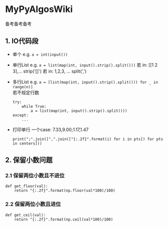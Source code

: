 # MyPyAlgosWiki
备考备考备考 

## 1. IO代码段 

- 单个
    e.g. `a = int(input()) `

- 单行List 
    e.g. `a = list(map(int, input().strip().split()))` 
        若 in: [[1 2 3],...     strip('[]') 
        若 in: 1,2,3, ...  split(',') 
- 多行List 
    e.g. `a = [list(map(int, input().strip().split())) for _ in range(n)]`  
    若不规定行数 
    ```
    try: 
        while True: 
            a = list(map(int, input().strip().split())) 
    except: 
        ...  
    ```


- 打印单行
    一个case: 7.33,9.00;1.17,1.47 
    ```
    print(";".join([",".join(["{:.2f}".format(i) for i in pts]) for pts in centers]))
    ```  

## 2. 保留小数问题  
### 2.1 保留两位小数且不进位  
```
def get_floor(val):
    return "{:.2f}".format(np.floor(val*100)/100)
```  

### 2.2 保留两位小数且进位  
```
def get_ceil(val): 
    return "{:.2f}".format(np.ceil(val*100)/100)
```
